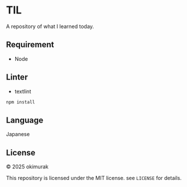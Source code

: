 # TIL

A repository of what I learned today.

## Requirement

- Node

## Linter

- textlint

```bash
npm install
```

## Language

Japanese

## License

© 2025 okimurak

This repository is licensed under the MIT license. see `LICENSE` for details.
